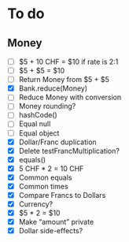 # To do

## Money
* [ ] $5 + 10 CHF = $10 if rate is 2:1
* [ ] $5 + $5 = $10
* [ ] Return Money from $5 + $5
* [x] Bank.reduce(Money)
* [ ] Reduce Money with conversion
* [ ] Money rounding?
* [ ] hashCode()
* [ ] Equal null
* [ ] Equal object
* [x] Dollar/Franc duplication
* [x] Delete testFrancMultiplication?
* [x] equals()
* [x] 5 CHF * 2 = 10 CHF
* [x] Common equals
* [x] Common times
* [x] Compare Francs to Dollars
* [x] Currency?
* [x] $5 * 2 = $10
* [x] Make “amount” private
* [x] Dollar side-effects?
